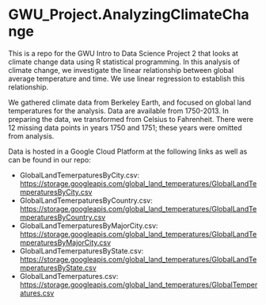 # GWU_Project.AnalyzingClimateChange
This is a repo for the GWU Intro to Data Science Project 2 that looks at climate change data using R statistical programming. In this analysis of climate change, we investigate the linear relationship between global average temperature and time. We use linear regression to establish this relationship.

We gathered climate data from Berkeley Earth, and focused on global land temperatures for the analysis. Data are available from 1750-2013. In preparing the data, we transformed from Celsius to Fahrenheit. There were 12 missing data points in years 1750 and 1751; these years were omitted from analysis.


Data is hosted in a Google Cloud Platform at the following links as well as can be found in our repo:
- GlobalLandTemerpaturesByCity.csv: https://storage.googleapis.com/global_land_temperatures/GlobalLandTemperaturesByCity.csv
- GlobalLandTemerpaturesByCountry.csv: https://storage.googleapis.com/global_land_temperatures/GlobalLandTemperaturesByCountry.csv
- GlobalLandTemerpaturesByMajorCity.csv: https://storage.googleapis.com/global_land_temperatures/GlobalLandTemperaturesByMajorCity.csv
- GlobalLandTemerpaturesByState.csv: https://storage.googleapis.com/global_land_temperatures/GlobalLandTemperaturesByState.csv
- GlobalLandTemerpatures.csv: https://storage.googleapis.com/global_land_temperatures/GlobalTemperatures.csv

